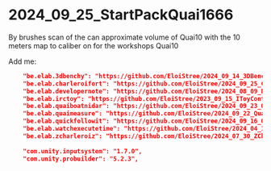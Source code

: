 # 2024_09_25_StartPackQuai1666
By brushes scan of the can approximate volume of Quai10 with the 10 meters map to caliber on for the workshops Quai10


Add me:

``` json
    "be.elab.3dbenchy": "https://github.com/EloiStree/2024_09_14_3DBenchy.git",
    "be.elab.charleroifort": "https://github.com/EloiStree/2024_09_25_Charleroi1666.git",
    "be.elab.developernote": "https://github.com/EloiStree/2024_08_09_DeveloperNote.git",
    "be.elab.irctoy": "https://github.com/EloiStree/2023_09_15_IToyControllerRC.git",
    "be.elab.quaiboatnidar": "https://github.com/EloiStree/2024_09_23_Quai10Boat.git",
    "be.elab.quaimeasure": "https://github.com/EloiStree/2024_09_22_Quai10Mesh.git",
    "be.elab.quickfollowit": "https://github.com/EloiStree/2024_09_16_QuickFollowIt.git",
    "be.elab.watchexecutetime": "https://github.com/EloiStree/2024_04_18_WatchExecuteTime.git",
    "be.elab.zcharleroiz": "https://github.com/EloiStree/2024_07_30_ZCharleroiZ.git",
    
    "com.unity.inputsystem": "1.7.0",
    "com.unity.probuilder": "5.2.3",
``` 